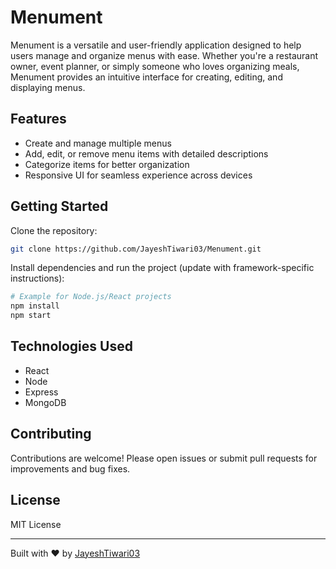 # Menument

Menument is a versatile and user-friendly application designed to help users manage and organize menus with ease. Whether you're a restaurant owner, event planner, or simply someone who loves organizing meals, Menument provides an intuitive interface for creating, editing, and displaying menus.

## Features

- Create and manage multiple menus
- Add, edit, or remove menu items with detailed descriptions
- Categorize items for better organization
- Responsive UI for seamless experience across devices

## Getting Started

Clone the repository:

```bash
git clone https://github.com/JayeshTiwari03/Menument.git
```

Install dependencies and run the project (update with framework-specific instructions):

```bash
# Example for Node.js/React projects
npm install
npm start
```

## Technologies Used

- React
- Node
- Express
- MongoDB

## Contributing

Contributions are welcome! Please open issues or submit pull requests for improvements and bug fixes.

## License

MIT License

---
Built with ❤️ by [JayeshTiwari03](https://github.com/JayeshTiwari03)
